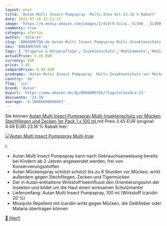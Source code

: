 ```yaml
---
layout: post
title: 'Autan Multi Insect Pumpspray  Multi-Inse mit 23.16 % Rabatt'
date: 2021-07-10 22:11:17
image: 'https://m.media-amazon.com/images/I/414r9-5vixL._SL500_._SL400_.jpg'
comments: true
category: ofertas
author: 'tole.es'
slug: 'B004QM5TDG-de Autan Multi Insect Pumpspray Multi-Insektenschutz vor...'
sku: 'B004QM5TDG-de'
tags: [ 'Drogerie & Körperpflege','Insektenschutz','Medikamente','Medizin & Erste Hilfe','autan', ]
actualPrice: 3.45 EUR
currency: EUR
price: 3.45
comparePrice: 4.49 EUR
prodname: 'Autan Multi Insect Pumpspray  Multi-Insektenschutz vor Mücken  Stechfliegen und Zecken  1er Pack  1 x 100 ml '
country: 'de'
flag: '🇩🇪'
brand: 'Autan'
buyurl: 'https://www.amazon.de/dp/B004QM5TDG/?tag=tolees0ca-21'
descuento: '23.16'
average: '4.18666666666667'
---
```


Sie können [Autan Multi Insect Pumpspray  Multi-Insektenschutz vor Mücken  Stechfliegen und Zecken  1er Pack  1 x 100 ml ](https://www.amazon.de/dp/B004QM5TDG/?tag=tolees0ca-21) mit Preis 3.45 EUR (original: 4.49 EUR) 23.16 % Rabatt hier:

[![Autan Multi Insect Pumpspray  Multi-Inse](https://m.media-amazon.com/images/I/414r9-5vixL._SL500_._SL400_.jpg)](https://www.amazon.de/dp/B004QM5TDG/?tag=tolees0ca-21)

ℹ️:

- Autan Multi Insect Pumpspray kann nach Gebrauchsanweisung bereits bei Kindern ab 2 Jahren angewendet werden, frei von Konservierungsstoffen
- Autan Mückenspray schützt schützt bis zu 8 Stunden vor Mücken, wirkt außerdem gegen Stechfliegen, Zecken und Tigermücken
- Der in Autan enthaltene Wirkstoff beeinflusst den Orientierungssinn der Insekten und bildet um die Haut einen wirksamen Schutzmantel
- Lieferumfang: Autan Multi Insect Pumpspray, 100 ml (Wirkstoff Icaridin 20 %)
- Mosquito Repellent mit Icaridin wirkt gegen Mücken, die Gelbfieber oder Malaria übertragen können

[🛒 Hier!!](https://www.amazon.de/dp/B004QM5TDG/?tag=tolees0ca-21)
